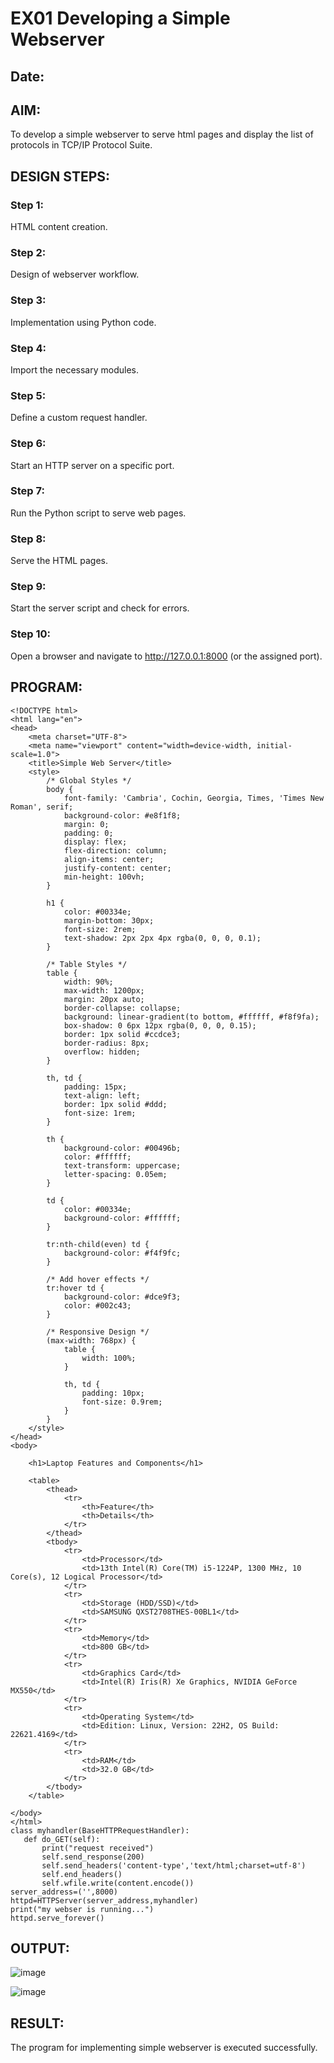 # EX01 Developing a Simple Webserver
## Date:

## AIM:
To develop a simple webserver to serve html pages and display the list of protocols in TCP/IP Protocol Suite.

## DESIGN STEPS:
### Step 1: 
HTML content creation.

### Step 2:
Design of webserver workflow.

### Step 3:
Implementation using Python code.

### Step 4:
Import the necessary modules.

### Step 5:
Define a custom request handler.

### Step 6:
Start an HTTP server on a specific port.

### Step 7:
Run the Python script to serve web pages.

### Step 8:
Serve the HTML pages.

### Step 9:
Start the server script and check for errors.

### Step 10:
Open a browser and navigate to http://127.0.0.1:8000 (or the assigned port).

## PROGRAM:
```
<!DOCTYPE html>
<html lang="en">
<head>
    <meta charset="UTF-8">
    <meta name="viewport" content="width=device-width, initial-scale=1.0">
    <title>Simple Web Server</title>
    <style>
        /* Global Styles */
        body {
            font-family: 'Cambria', Cochin, Georgia, Times, 'Times New Roman', serif;
            background-color: #e8f1f8;
            margin: 0;
            padding: 0;
            display: flex;
            flex-direction: column;
            align-items: center;
            justify-content: center;
            min-height: 100vh;
        }

        h1 {
            color: #00334e;
            margin-bottom: 30px;
            font-size: 2rem;
            text-shadow: 2px 2px 4px rgba(0, 0, 0, 0.1);
        }

        /* Table Styles */
        table {
            width: 90%;
            max-width: 1200px;
            margin: 20px auto;
            border-collapse: collapse;
            background: linear-gradient(to bottom, #ffffff, #f8f9fa);
            box-shadow: 0 6px 12px rgba(0, 0, 0, 0.15);
            border: 1px solid #ccdce3;
            border-radius: 8px;
            overflow: hidden;
        }

        th, td {
            padding: 15px;
            text-align: left;
            border: 1px solid #ddd;
            font-size: 1rem;
        }

        th {
            background-color: #00496b;
            color: #ffffff;
            text-transform: uppercase;
            letter-spacing: 0.05em;
        }

        td {
            color: #00334e;
            background-color: #ffffff;
        }

        tr:nth-child(even) td {
            background-color: #f4f9fc;
        }

        /* Add hover effects */
        tr:hover td {
            background-color: #dce9f3;
            color: #002c43;
        }

        /* Responsive Design */
        (max-width: 768px) {
            table {
                width: 100%;
            }

            th, td {
                padding: 10px;
                font-size: 0.9rem;
            }
        }
    </style>
</head>
<body>

    <h1>Laptop Features and Components</h1>

    <table>
        <thead>
            <tr>
                <th>Feature</th>
                <th>Details</th>
            </tr>
        </thead>
        <tbody>
            <tr>
                <td>Processor</td>
                <td>13th Intel(R) Core(TM) i5-1224P, 1300 MHz, 10 Core(s), 12 Logical Processor</td>
            </tr>
            <tr>
                <td>Storage (HDD/SSD)</td>
                <td>SAMSUNG QXST2708THES-00BL1</td>
            </tr>
            <tr>
                <td>Memory</td>
                <td>800 GB</td>
            </tr>
            <tr>
                <td>Graphics Card</td>
                <td>Intel(R) Iris(R) Xe Graphics, NVIDIA GeForce MX550</td>
            </tr>
            <tr>
                <td>Operating System</td>
                <td>Edition: Linux, Version: 22H2, OS Build: 22621.4169</td>
            </tr>
            <tr>
                <td>RAM</td>
                <td>32.0 GB</td>
            </tr>
        </tbody>
    </table>

</body>
</html>
class myhandler(BaseHTTPRequestHandler):
   def do_GET(self):
       print("request received")
       self.send_response(200)
       self.send_headers('content-type','text/html;charset=utf-8')
       self.end_headers()
       self.wfile.write(content.encode())
server_address=('',8000)
httpd=HTTPServer(server_address,myhandler)
print("my webser is running...")
httpd.serve_forever()
```


## OUTPUT:

![image](https://github.com/user-attachments/assets/5a1f10b4-57d8-47a1-8886-6bf338804eab)

![image](https://github.com/user-attachments/assets/cbb1b1ca-8a16-4328-a4d7-ee395a918957)






## RESULT:
The program for implementing simple webserver is executed successfully.
